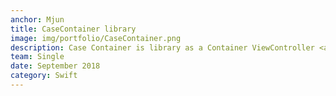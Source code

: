 ```yaml
---
anchor: Mjun
title: CaseContainer library 
image: img/portfolio/CaseContainer.png
description: Case Container is library as a Container ViewController <a href="https://github.com/devmjun/CaseContainer">https://github.com/devmjun/CaseContainer</a>
team: Single
date: September 2018
category: Swift
---
```

